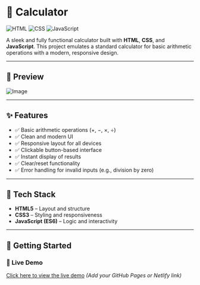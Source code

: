 # 🧮 Calculator

![HTML](https://drive.google.com/file/d/1ZnOBxhuNuZQVjs2VTEJn1bQPUlScqMUK/view?usp=sharing)
![CSS](https://drive.google.com/file/d/1Geg-qUQ8jgh3RsIA-ayjMf_6wxPhbGE-/view?usp=sharing)
![JavaScript](https://drive.google.com/file/d/1qyrO1lP9Bv5hqT-X7RWE7IngWURpqyHj/view?usp=drive_link)

A sleek and fully functional calculator built with **HTML**, **CSS**, and **JavaScript**. This project emulates a standard calculator for basic arithmetic operations with a modern, responsive design.

---

## 📸 Preview

![Image](https://github.com/user-attachments/assets/d39b8ed1-9ff6-4b86-83ed-cb545ad4f536)

---

## ✨ Features

- ✅ Basic arithmetic operations (+, −, ×, ÷)
- ✅ Clean and modern UI
- ✅ Responsive layout for all devices
- ✅ Clickable button-based interface
- ✅ Instant display of results
- ✅ Clear/reset functionality
- ✅ Error handling for invalid inputs (e.g., division by zero)

---

## 🔧 Tech Stack

- **HTML5** – Layout and structure
- **CSS3** – Styling and responsiveness
- **JavaScript (ES6)** – Logic and interactivity

---

## 🚀 Getting Started

### 🔗 Live Demo
[Click here to view the live demo](https://drive.google.com/file/d/1qTg69Kf30x3XaBLkzmUNAacjZbip2Sdy/view?usp=drive_link) *(Add your GitHub Pages or Netlify link)*
